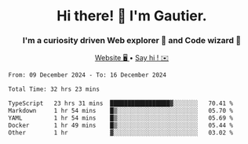 <h1 align="center">Hi there! 👋 I'm Gautier.</h1>
<h3 align="center">I'm a curiosity driven Web explorer 🚀 and Code wizard 🧙</h3>

<p align="center">
  <a href="https://xisabla.github.io/">Website 🖥️ </a> •
  <a href="mailto:xisabla.dev@gmail.com">Say hi ! ✉️</a>
</p>

<!--START_SECTION:waka-->

```txt
From: 09 December 2024 - To: 16 December 2024

Total Time: 32 hrs 23 mins

TypeScript   23 hrs 31 mins  █████████████████▓░░░░░░░   70.41 %
Markdown     1 hr 54 mins    █▒░░░░░░░░░░░░░░░░░░░░░░░   05.70 %
YAML         1 hr 54 mins    █▒░░░░░░░░░░░░░░░░░░░░░░░   05.69 %
Docker       1 hr 49 mins    █▒░░░░░░░░░░░░░░░░░░░░░░░   05.44 %
Other        1 hr            ▓░░░░░░░░░░░░░░░░░░░░░░░░   03.02 %
```

<!--END_SECTION:waka-->
